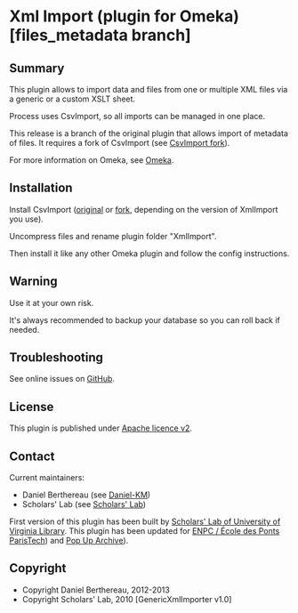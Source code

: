 
Xml Import (plugin for Omeka) [files_metadata branch]
=============================


Summary
-------

This plugin allows to import data and files from one or multiple XML files via
a generic or a custom XSLT sheet.

Process uses CsvImport, so all imports can be managed in one place.

This release is a branch of the original plugin that allows import of metadata
of files. It requires a fork of CsvImport (see [CsvImport fork][1]).

For more information on Omeka, see [Omeka][2].


Installation
------------

Install CsvImport ([original][3] or [fork][1], depending on the version of
XmlImport you use).

Uncompress files and rename plugin folder "XmlImport".

Then install it like any other Omeka plugin and follow the config instructions.


Warning
-------

Use it at your own risk.

It's always recommended to backup your database so you can roll back if needed.


Troubleshooting
---------------

See online issues on [GitHub][4].


License
-------

This plugin is published under [Apache licence v2][5].


Contact
-------

Current maintainers:

* Daniel Berthereau (see [Daniel-KM][6])
* Scholars' Lab (see [Scholars' Lab][7])

First version of this plugin has been built by [Scholars' Lab of University of Virginia Library][8].
This plugin has been updated for [ENPC / École des Ponts ParisTech][9]) and [Pop Up Archive][10]).


Copyright
---------

* Copyright Daniel Berthereau, 2012-2013
* Copyright Scholars' Lab, 2010 [GenericXmlImporter v1.0]


[1]: https://github.com/Daniel-KM/CsvImport "CsvImport fork"
[2]: https://omeka.org "Omeka.org"
[3]: https://github.com/omeka/plugin-CsvImport "Omeka plugin CsvImport"
[4]: https://github.com/Daniel-KM/XmlImport/Issues "GitHub XmlImport"
[5]: https://www.apache.org/licenses/LICENSE-2.0.html "Apache licence v2"
[6]: https://github.com/Daniel-KM "Daniel Berthereau"
[7]: https://github.com/scholarslab "Scholars' Lab"
[8]: http://www.scholarslab.org/research/omeka-plugins/ "Scholars' Lab of University of Virginia Library"
[9]: http://bibliotheque.enpc.fr "École des Ponts ParisTech"
[10]: http://popuparchive.org/ "Pop Up Archive"
